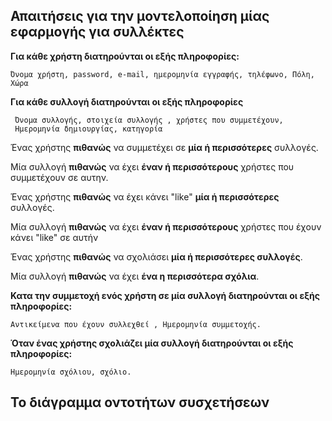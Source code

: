 ## Απαιτήσεις για την μοντελοποίηση μίας εφαρμογής για συλλέκτες

**Για κάθε χρήστη διατηρούνται οι εξής πληροφορίες:**

	Όνομα χρήστη, password, e-mail, ημερομηνία εγγραφής, τηλέφωνο, Πόλη, Χώρα

**Για κάθε συλλογή διατηρούνται οι εξής πληροφορίες**

     Όνομα συλλογής, στοιχεία συλλογής , χρήστες που συμμετέχουν, 
     Ημερομηνία δημιουργίας, κατηγορία

Ένας χρήστης **πιθανώς** να συμμετέχει σε **μία ή περισσότερες** συλλογές. 

Μία συλλογή **πιθανώς** να έχει **έναν ή περισσότερους** χρήστες που συμμετέχουν σε αυτην. 

Ένας χρήστης **πιθανώς** να έχει κάνει "like" **μία ή περισσότερες** συλλογές.

Μία συλλογή **πιθανώς** να έχει **έναν ή περισσότερους** χρήστες που έχουν κάνει "like" σε αυτήν

Ένας χρήστης **πιθανώς** να σχολιάσει **μία ή περισσότερες συλλογές**.

Μία συλλογή **πιθανώς** να έχει **ένα η περισσότερα σχόλια**.





**Κατα την συμμετοχή ενός χρήστη σε μία συλλογή διατηρούνται οι εξής πληροφορίες:**

	Αντικείμενα που έχουν συλλεχθεί , Ημερομηνία συμμετοχής.

**Όταν ένας χρήστης σχολιάζει μία συλλογή διατηρούνται οι εξής πληροφορίες:**

	Ημερομηνία σχόλιου, σχόλιο.



## Το διάγραμμα οντοτήτων συσχετήσεων
